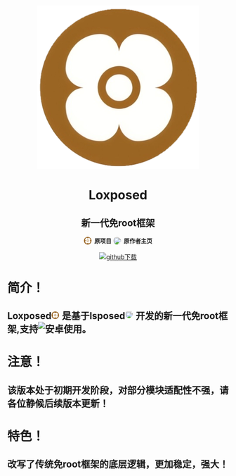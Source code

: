 <div align="center">

<img src="1750004665231.png">

# Loxposed
## 新一代免root框架

<a href="https://github.com/dotcog/Loxposed" style="display: inline-flex; align-items: center; text-decoration: none;">
  <img src="https://github.com/QcxFlora/Loxposed/blob/main/1750004665231.png" style="height: 18px; width: 18px; border-radius: 75%; margin-right: 6px; object-fit: cover;">
  <span style="font-family: -apple-system, BlinkMacSystemFont, 'Segoe UI', sans-serif; font-size: 13px; font-weight: 600;">原项目</span>
</a>
<a href="https://github.com/dotcog" style="display: inline-flex; align-items: center; text-decoration: none;">
  <img src="https://avatars.githubusercontent.com/u/193598498?v=4" style="height: 18px; width: 18px; border-radius: 50%; margin-right: 6px; object-fit: cover;">
  <span style="font-family: -apple-system, BlinkMacSystemFont, 'Segoe UI', sans-serif; font-size: 13px; font-weight: 600;">原作者主页</span>
</a>

[![github下载](https://img.shields.io/badge/github-下载-informational?logo=github)](https://github.com/dotcog/Loxposed/releases)

</div>

# 简介！
## Loxposed<img src="https://github.com/QcxFlora/Loxposed/blob/main/1750004665231.png" style="height: 18px; width: 18px; border-radius: 75%; margin-right: 6px; object-fit: cover;">是基于lsposed<img src="https://avatars.githubusercontent.com/u/75879071?s=200&v=4" style="height: 18px; width: 18px; border-radius: 75%; margin-right: 6px; object-fit: cover;">开发的新一代免root框架,支持![安卓](https://img.shields.io/badge/-安卓15-informational?logo=Android)使用。

# 注意！
## 该版本处于初期开发阶段，对部分模块适配性不强，请各位静候后续版本更新！


# 特色！
## 改写了传统免root框架的底层逻辑，更加稳定，强大！